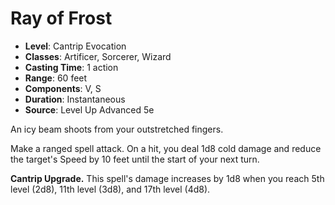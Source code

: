# Ray of Frost

- **Level**: Cantrip Evocation
- **Classes**: Artificer, Sorcerer, Wizard
- **Casting Time**: 1 action
- **Range**: 60 feet
- **Components**: V, S
- **Duration**: Instantaneous
- **Source**: Level Up Advanced 5e

An icy beam shoots from your outstretched fingers.

Make a ranged spell attack. On a hit, you deal 1d8 cold damage and reduce the target's Speed by 10 feet until the start of your next turn.

**Cantrip Upgrade.** This spell's damage increases by 1d8 when you reach 5th level (2d8), 11th level (3d8), and 17th level (4d8).
